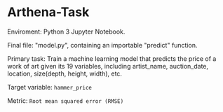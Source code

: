 # Arthena-Task

Enviroment: Python 3 Jupyter Notebook. 

Final file: "model.py", containing an importable "predict" function. 

Primary task: Train a machine learning model that predicts the price of a work of art given its 19 variables, including artist_name, auction_date, location, size(depth, height, width), etc.

Target variable: `hammer_price`

Metric: `Root mean squared error (RMSE)`
